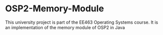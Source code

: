 # OSP2-Memory-Module
This university project is part of the EE463 Operating Systems course. It is an implementation of the memory module of OSP2 in Java 
